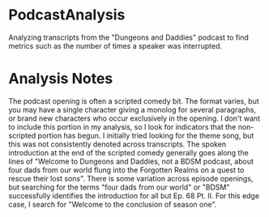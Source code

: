 # PodcastAnalysis
Analyzing transcripts from the "Dungeons and Daddies" podcast to find metrics such as the number of times a speaker was interrupted.

# Analysis Notes
The podcast opening is often a scripted comedy bit.
The format varies, but you may have a single character giving a monolog for several paragraphs, or brand new characters who occur exclusively in the opening.
I don't want to include this portion in my analysis, so I look for indicators that the non-scripted portion has begun. 
I initially tried looking for the theme song, but this was not consistently denoted across transcripts.
The spoken introduction at the end of the scripted comedy generally goes along the lines of "Welcome to Dungeons and Daddies, not a BDSM podcast, about four dads from our world flung into the Forgotten Realms on a quest to rescue their lost sons". 
There is some variation across episode openings, but searching for the terms "four dads from our world" or "BDSM" successfully identifies the introduction for all but Ep. 68 Pt. II.
For this edge case, I search for "Welcome to the conclusion of season one".

